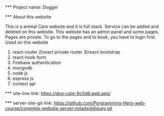 *** Project name: Dogger

*** About this website

This is a animal Care website and it is full stack. Service can be added and deleted on this website. This website has an admin panel and some pages. Pages are private. To go to the pages and to book, you have to login first.
Used on this website

   1) react-router
   2)react private router
   3)react-bootstrap
   4) react-hook form
   5) Firebase authentication
   6) mongodb
   7) node js
   8) express js
   9) context api

*** site-live-link:  https://dog-care-6c0d8.web.app/

*** server-site-git-link:  https://github.com/Porgramming-Hero-web-course/complete-website-server-miladsiddiquey.git